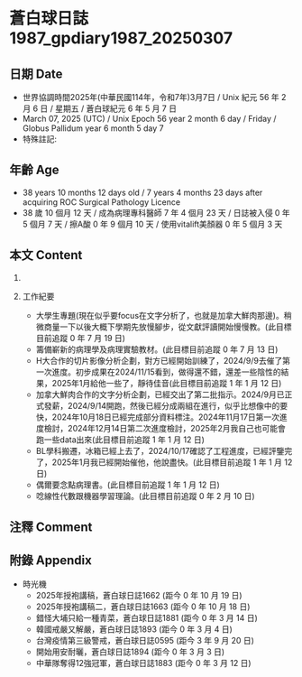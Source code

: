 [_metadata_:encoding]: - "utf-8"
[_metadata_:language]: - "zh-Hant-TW"
[_metadata_:fileformat]: - "markdown"
[_metadata_:MIME_type]: - "text/plain"
[_metadata_:markdown_version]: - "commonmark version 0.30"
[_metadata_:markdown_spec]: - "https://spec.commonmark.org/0.30/"

# 蒼白球日誌1987_gpdiary1987_20250307 #

## 日期 Date ##

* 世界協調時間2025年(中華民國114年，令和7年)3月7日 / Unix 紀元 56 年 2 月 6 日 / 星期五 / 蒼白球紀元 6 年 5 月 7 日
* March 07, 2025 (UTC) / Unix Epoch 56 year 2 month 6 day / Friday / Globus Pallidum year 6 month 5 day 7
* 特殊註記:

## 年齡 Age ##

* 38 years 10 months 12 days old / 7 years 4 months 23 days after acquiring ROC Surgical Pathology Licence
* 38 歲 10 個月 12 天 / 成為病理專科醫師 7 年 4 個月 23 天 / 日誌被入侵 0 年 5 個月 7 天 / 擦A酸 0 年 9 個月 10 天 / 使用vitalift美顏器 0 年 5 個月 3 天

## 本文 Content ##

1. 

2. 工作紀要

    - 大學生專題(現在似乎要focus在文字分析了，也就是加拿大鮮肉那邊)。稍微商量一下以後大概下學期先放慢腳步，從文獻評讀開始慢慢教。(此目標目前追蹤 0 年 7 月 19 日)
    - 籌備嶄新的病理學及病理實驗教材。(此目標目前追蹤 0 年 7 月 13 日)
    - H大合作的切片影像分析企劃，對方已經開始訓練了，2024/9/9去催了第一次進度。初步成果在2024/11/15看到，做得還不錯，還差一些陰性的結果，2025年1月給他一些了，靜待佳音(此目標目前追蹤 1 年 1 月 12 日)
    - 加拿大鮮肉合作的文字分析企劃，已經交出了第二批指示。2024/9月已正式發薪，2024/9/14開跑，然後已經分成兩組在進行，似乎比想像中的要快，2024年10月18日已經完成部分資料標注。2024年11月17日第一次進度檢討，2024年12月14日第二次進度檢討，2025年2月我自己也可能會跑一些data出來(此目標目前追蹤 1 年 1 月 12 日)
    - BL學科搬遷，冰箱已經上去了，2024/10/17確認了工程進度，已經評鑒完了，2025年1月我已經開始催他，他說盡快。(此目標目前追蹤 1 年 1 月 12 日)
    - 偶爾要念點病理書。(此目標目前追蹤 1 年 1 月 12 日)
    - 唸線性代數跟機器學習理論。(此目標目前追蹤 0 年 2 月 10 日)

## 注釋 Comment ##


## 附錄 Appendix ##

* 時光機
    - 2025年授袍講稿，蒼白球日誌1662 (距今 0 年 10 月 19 日)
    - 2025年授袍講稿二，蒼白球日誌1663 (距今 0 年 10 月 18 日)
    - 錯怪大埔只給一種青菜，蒼白球日誌1881 (距今 0 年 3 月 14 日)
    - 韓國戒嚴又解嚴，蒼白球日誌1893 (距今 0 年 3 月 4 日)
    - 台灣疫情第三級警戒，蒼白球日誌0595 (距今 3 年 9 月 20 日)
    - 開始用安耐曬，蒼白球日誌1894 (距今 0 年 3 月 3 日)
    - 中華隊奪得12強冠軍，蒼白球日誌1883 (距今 0 年 3 月 12 日)
